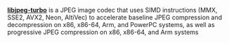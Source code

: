 [**libjpeg-turbo**](https://libjpeg-turbo.org/) is a JPEG image codec that uses SIMD instructions (MMX, SSE2, AVX2, Neon, AltiVec) to accelerate baseline JPEG compression and decompression on x86, x86-64, Arm, and PowerPC systems, as well as progressive JPEG compression on x86, x86-64, and Arm systems